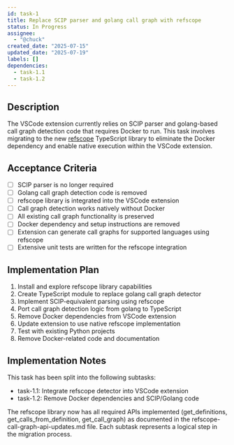 ```yaml
---
id: task-1
title: Replace SCIP parser and golang call graph with refscope
status: In Progress
assignee:
  - "@chuck"
created_date: "2025-07-15"
updated_date: "2025-07-19"
labels: []
dependencies:
  - task-1.1
  - task-1.2
---
```


## Description

The VSCode extension currently relies on SCIP parser and golang-based call graph detection code that requires Docker to run. This task involves migrating to the new [refscope](https://www.npmjs.com/package/refscope) TypeScript library to eliminate the Docker dependency and enable native execution within the VSCode extension.

## Acceptance Criteria

- [ ] SCIP parser is no longer required
- [ ] Golang call graph detection code is removed
- [ ] refscope library is integrated into the VSCode extension
- [ ] Call graph detection works natively without Docker
- [ ] All existing call graph functionality is preserved
- [ ] Docker dependency and setup instructions are removed
- [ ] Extension can generate call graphs for supported languages using refscope
- [ ] Extensive unit tests are written for the refscope integration

## Implementation Plan

1. Install and explore refscope library capabilities
2. Create TypeScript module to replace golang call graph detector
3. Implement SCIP-equivalent parsing using refscope
4. Port call graph detection logic from golang to TypeScript
5. Remove Docker dependencies from VSCode extension
6. Update extension to use native refscope implementation
7. Test with existing Python projects
8. Remove Docker-related code and documentation

## Implementation Notes

This task has been split into the following subtasks:

- task-1.1: Integrate refscope detector into VSCode extension
- task-1.2: Remove Docker dependencies and SCIP/Golang code

The refscope library now has all required APIs implemented (get_definitions, get_calls_from_definition, get_call_graph) as documented in the refscope-call-graph-api-updates.md file. Each subtask represents a logical step in the migration process.